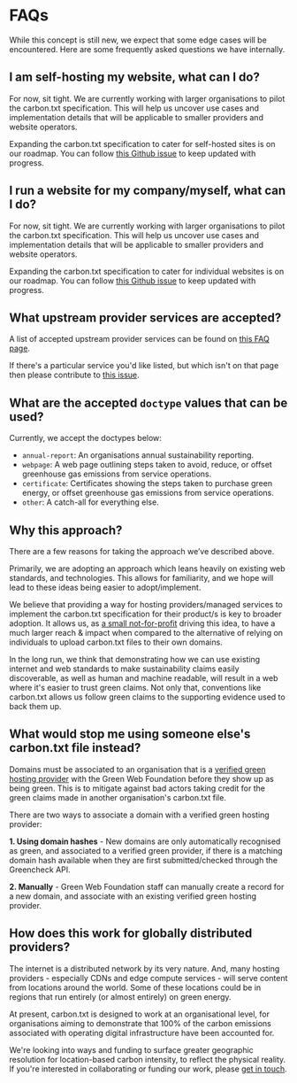 # FAQs

While this concept is still new, we expect that some edge cases will be encountered. Here are some frequently asked questions we have internally.

## I am self-hosting my website, what can I do?

For now, sit tight. We are currently working with larger organisations to pilot the carbon.txt specification. This will help us uncover use cases and implementation details that will be applicable to smaller providers and website operators.

Expanding the carbon.txt specification to cater for self-hosted sites is on our roadmap. You can follow [this Github issue](https://github.com/thegreenwebfoundation/carbon.txt/issues/9) to keep updated with progress.

## I run a website for my company/myself, what can I do?

For now, sit tight. We are currently working with larger organisations to pilot the carbon.txt specification. This will help us uncover use cases and implementation details that will be applicable to smaller providers and website operators.

Expanding the carbon.txt specification to cater for individual websites is on our roadmap. You can follow [this Github issue](https://github.com/thegreenwebfoundation/carbon.txt/issues/17) to keep updated with progress.

## What upstream provider services are accepted?

A list of accepted upstream provider services can be found on [this FAQ page](/faq/FAQ-SERVICES.md).

If there's a particular service you'd like listed, but which isn't on that page then please contribute to [this issue](https://github.com/thegreenwebfoundation/carbon.txt/issues/16).

## What are the accepted `doctype` values that can be used?

Currently, we accept the doctypes below:

- `annual-report`: An organisations annual sustainability reporting.
- `webpage`: A web page outlining steps taken to avoid, reduce, or offset greenhouse gas emissions from service operations.
- `certificate`: Certificates showing the steps taken to purchase green energy, or offset greenhouse gas emissions from service operations.
- `other`: A catch-all for everything else.

## Why this approach?

There are a few reasons for taking the approach we’ve described above.

Primarily, we are adopting an approach which leans heavily on existing web standards, and technologies. This allows for familiarity, and we hope will lead to these ideas being easier to adopt/implement.

We believe that providing a way for hosting providers/managed services to implement the carbon.txt specification for their product/s is key to broader adoption. It allows us, as [a small not-for-profit](https://www.thegreenwebfoundation.org/) driving this idea, to have a much larger reach & impact when compared to the alternative of relying on individuals to upload carbon.txt files to their own domains.

In the long run, we think that demonstrating how we can use existing internet and web standards to make sustainability claims easily discoverable, as well as human and machine readable, will result in a web where it's easier to trust green claims. Not only that, conventions like carbon.txt allows us follow green claims to the supporting evidence used to back them up.

## What would stop me using someone else's carbon.txt file instead?

Domains must be associated to an organisation that is a [verified green hosting provider](https://www.thegreenwebfoundation.org/green-web-datasets/get-verified/) with the Green Web Foundation before they show up as being green. This is to mitigate against bad actors taking credit for the green claims made in another organisation's carbon.txt file.

There are two ways to associate a domain with a verified green hosting provider:

**1. Using domain hashes** - New domains are only automatically recognised as green, and associated to a verified green provider, if there is a matching domain hash available when they are first submitted/checked through the Greencheck API.

**2. Manually** - Green Web Foundation staff can manually create a record for a new domain, and associate with an existing verified green hosting provider.

## How does this work for globally distributed providers?

The internet is a distributed network by its very nature. And, many hosting providers - especially CDNs and edge compute services - will serve content from locations around the world. Some of these locations could be in regions that run entirely (or almost entirely) on green energy.

At present, carbon.txt is designed to work at an organisational level, for organisations aiming to demonstrate that 100% of the carbon emissions associated with operating digital infrastructure have been accounted for.

We're looking into ways and funding to surface greater geographic resolution for location-based carbon intensity, to reflect the physical reality. If you're interested in collaborating or funding our work, please [get in touch](mailto:fershad@thegreenwebfoundation.org).
